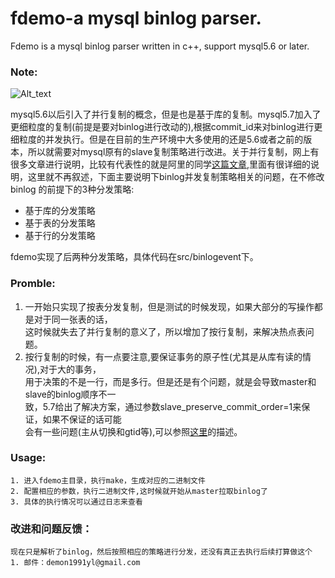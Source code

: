 fdemo-a mysql binlog parser.
============================

Fdemo is a mysql binlog parser written in c++, support mysql5.6 or later.

### Note:

![Alt_text](doc/images/mysql-replication.jpg, "mysql主从复制原理示意图")  

mysql5.6以后引入了并行复制的概念，但是也是基于库的复制。mysql5.7加入了更细粒度的复制(前提是要对binlog进行改动的),根据commit_id来对binlog进行更细粒度的并发执行。但是在目前的生产环境中大多使用的还是5.6或者之前的版本，所以就需要对mysql原有的slave复制策略进行改进。关于并行复制，网上有很多文章进行说明，比较有代表性的就是阿里的同学[这篇文章](http://dinglin.iteye.com/blog/2272079),里面有很详细的说明，这里就不再叙述，下面主要说明下binlog并发复制策略相关的问题，在不修改binlog 的前提下的3种分发策略:
- 基于库的分发策略
- 基于表的分发策略
- 基于行的分发策略  

fdemo实现了后两种分发策略，具体代码在src/binlogevent下。

### Promble:

1. 一开始只实现了按表分发复制，但是测试的时候发现，如果大部分的写操作都是对于同一张表的话，  
   这时候就失去了并行复制的意义了，所以增加了按行复制，来解决热点表问题。
2. 按行复制的时候，有一点要注意,要保证事务的原子性(尤其是从库有读的情况),对于大的事务，  
   用于决策的不是一行，而是多行。但是还是有个问题，就是会导致master和slave的binlog顺序不一  
   致，5.7给出了解决方案，通过参数slave_preserve_commit_order=1来保证，如果不保证的话可能  
   会有一些问题(主从切换和gtid等),可以参照[这里](http://dev.mysql.com/doc/refman/5.7/en/replication-features-transaction-inconsistencies.html)的描述。

### Usage:
```
1. 进入fdemo主目录，执行make，生成对应的二进制文件
2. 配置相应的参数，执行二进制文件,这时候就开始从master拉取binlog了
3. 具体的执行情况可以通过日志来查看
```

### 改进和问题反馈：
    现在只是解析了binlog，然后按照相应的策略进行分发，还没有真正去执行后续打算做这个
    1. 邮件：demon1991yl@gmail.com
